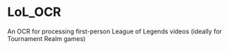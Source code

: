 # LoL_OCR
 An OCR for processing first-person League of Legends videos (ideally for Tournament Realm games)
